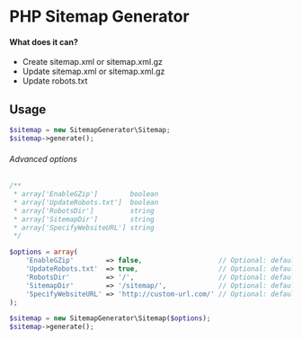 # PHP Sitemap Generator

#### What does it can?

* Create sitemap.xml or sitemap.xml.gz
* Update sitemap.xml or sitemap.xml.gz
* Update robots.txt

## Usage

```php
$sitemap = new SitemapGenerator\Sitemap;
$sitemap->generate();
```

###### Advanced options

```php
/**
 * array['EnableGZip']        boolean 
 * array['UpdateRobots.txt']  boolean 
 * array['RobotsDir']         string 
 * array['SitemapDir']        string 
 * array['SpecifyWebsiteURL'] string 
 */

$options = array(
    'EnableGZip'        => false,                   // Optional: default = false. Allows to enable GZip compressing of a sitemap.xml
    'UpdateRobots.txt'  => true,                    // Optional: default = false.  Allows to enable an updating robots.txt after sitemap generation
    'RobotsDir'         => '/',                     // Optional: default = '/' (root dir). You could specify your path to robots.txt manually
    'SitemapDir'        => '/sitemap/',             // Optional: default = '/' (root dir). You could specify your path to sitemap.xml manually
    'SpecifyWebsiteURL' => 'http://custom-url.com/' // Optional: default = your website URL. You could specify your website's url manually
);

$sitemap = new SitemapGenerator\Sitemap($options);
$sitemap->generate();
```